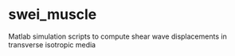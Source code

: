 # swei_muscle
Matlab simulation scripts to compute shear wave displacements in transverse isotropic media
